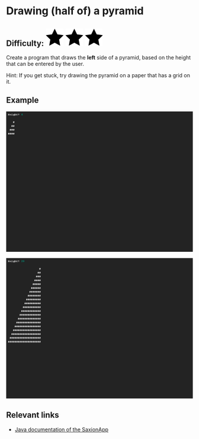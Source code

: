 # Drawing (half of) a pyramid
## Difficulty: ![Filled](../resources/star-filled.svg) ![Filled](../resources/star-filled.svg) ![Filled](../resources/star-filled.svg) 

Create a program that draws the **left** side of a pyramid, based on the height that can be entered by the user.

Hint: If you get stuck, try drawing the pyramid on a paper that has a grid on it.

## Example
![Example](sample_output.png)

![Example](sample_output2.png)

## Relevant links
* [Java documentation of the SaxionApp](https://saxionapp.hboictlab.nl/nl/saxion/app/SaxionApp.html)

